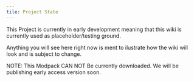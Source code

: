 ```yaml
---
tile: Project State
---
```


This Project is currently in early development meaning that this wiki is currently used as placeholder/testing ground.

Anything you will see here right now is ment to ilustrate how the wiki will look and is subject to change.


NOTE: This Modpack CAN NOT Be currently downloaded. We will be publishing early access version soon.
